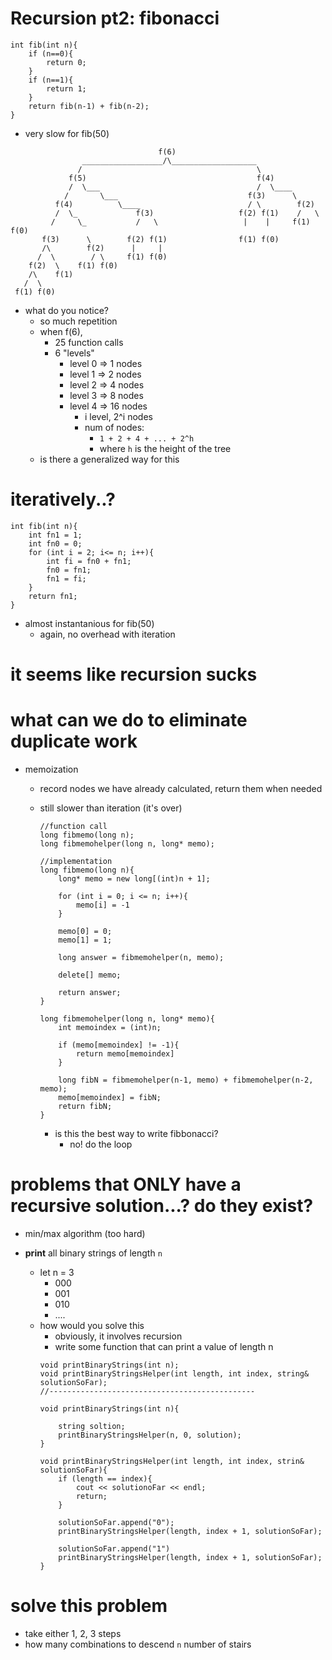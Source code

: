 # Recursion pt2: fibonacci
```
int fib(int n){
	if (n==0){
		return 0;
	}
	if (n==1){
		return 1;
	}
	return fib(n-1) + fib(n-2);
}
```
- very slow for fib(50)
```
				                 f(6)
				__________________/\___________________
			   /                                       \
			 f(5)                                      f(4)
			 /  \___	                               /  \____ 
			/       \___                             f(3)      \
		  f(4)          \____                        / \        f(2)
		  /  \_		        f(3)                   f(2) f(1)    /   \
		 /     \_		    /   \                   |    |     f(1) f(0)
	   f(3)      \        f(2) f(1)                f(1) f(0)
	   /\        f(2)      |     |
	  /  \        / \     f(1) f(0)
	f(2)  \    f(1) f(0)
	/\    f(1)
   /  \
 f(1) f(0)  	
```
- what do you notice?
  - so much repetition
  - when f(6),
	- 25 function calls
	- 6 "levels"
		- level 0 =>  1 nodes
		- level 1 =>  2 nodes
		- level 2 =>  4 nodes
		- level 3 =>  8 nodes
		- level 4 =>  16 nodes
	      - i level, 2^i nodes
		  - num of nodes:
		  	- `1 + 2 + 4 + ... + 2^h`
			- where `h` is the height of the tree
  - is there a generalized way for this

# iteratively..?
```
int fib(int n){
	int fn1 = 1;
	int fn0 = 0;
	for (int i = 2; i<= n; i++){
		int fi = fn0 + fn1;
		fn0 = fn1;
		fn1 = fi;
	}
	return fn1;
}
```
- almost instantanious for fib(50)
  - again, no overhead with iteration

# it seems like recursion sucks
# what can we do to eliminate duplicate work

- memoization
  - record nodes we have already calculated, return them when needed
  - still slower than iteration (it's over)

	```
	//function call
	long fibmemo(long n);
	long fibmemohelper(long n, long* memo);

	//implementation
	long fibmemo(long n){
		long* memo = new long[(int)n + 1];

		for (int i = 0; i <= n; i++){
			memo[i] = -1
		}

		memo[0] = 0;
		memo[1] = 1;

		long answer = fibmemohelper(n, memo);

		delete[] memo;

		return answer;
	}

	long fibmemohelper(long n, long* memo){
		int memoindex = (int)n;
		
		if (memo[memoindex] != -1){
			return memo[memoindex]
		}

		long fibN = fibmemohelper(n-1, memo) + fibmemohelper(n-2, memo);
		memo[memoindex] = fibN;
		return fibN;
	}
	```
	- is this the best way to write fibbonacci?
	  - no! do the loop

# problems that ONLY have a recursive solution...? do they exist?

- min/max algorithm (too hard)

- **print** all binary strings of length `n`
  - let n = 3
	- 000 
	- 001
	- 010
	- ....
  - how would you solve this
    - obviously, it involves recursion
	- write some function that can print a value of length n
	```
	void printBinaryStrings(int n);
	void printBinaryStringsHelper(int length, int index, string& solutionSoFar);
	//----------------------------------------------
	
	void printBinaryStrings(int n){

		string soltion;
		printBinaryStringsHelper(n, 0, solution);
	}

	void printBinaryStringsHelper(int length, int index, strin& solutionSoFar){
		if (length == index){
			cout << solutionoFar << endl;
			return;
		}

		solutionSoFar.append("0");
		printBinaryStringsHelper(length, index + 1, solutionSoFar);

		solutionSoFar.append("1")
		printBinaryStringsHelper(length, index + 1, solutionSoFar);
	}
	```

# solve this problem	
- take either 1, 2, 3 steps
- how many combinations to descend `n` number of stairs